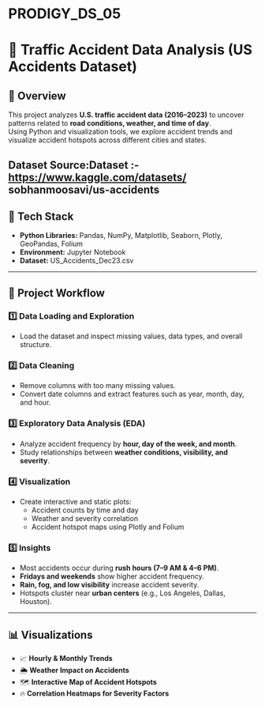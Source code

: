 # PRODIGY_DS_05
# 🚗 Traffic Accident Data Analysis (US Accidents Dataset)

## 📄 Overview
This project analyzes **U.S. traffic accident data (2016–2023)** to uncover patterns related to **road conditions, weather, and time of day**.  
Using Python and visualization tools, we explore accident trends and visualize accident hotspots across different cities and states.

Dataset Source:Dataset :- https://www.kaggle.com/datasets/
sobhanmoosavi/us-accidents
---

## 🧰 Tech Stack
- **Python Libraries:** Pandas, NumPy, Matplotlib, Seaborn, Plotly, GeoPandas, Folium  
- **Environment:** Jupyter Notebook  
- **Dataset:** US_Accidents_Dec23.csv  

---

## 🧾 Project Workflow

### 1️⃣ Data Loading and Exploration
- Load the dataset and inspect missing values, data types, and overall structure.

### 2️⃣ Data Cleaning
- Remove columns with too many missing values.
- Convert date columns and extract features such as year, month, day, and hour.

### 3️⃣ Exploratory Data Analysis (EDA)
- Analyze accident frequency by **hour, day of the week, and month**.
- Study relationships between **weather conditions, visibility, and severity**.

### 4️⃣ Visualization
- Create interactive and static plots:
  - Accident counts by time and day
  - Weather and severity correlation
  - Accident hotspot maps using Plotly and Folium

### 5️⃣ Insights
- Most accidents occur during **rush hours (7–9 AM & 4–6 PM)**.
- **Fridays and weekends** show higher accident frequency.
- **Rain, fog, and low visibility** increase accident severity.
- Hotspots cluster near **urban centers** (e.g., Los Angeles, Dallas, Houston).

---

## 📊 Visualizations
- 📈 **Hourly & Monthly Trends**
- 🌦 **Weather Impact on Accidents**
- 🗺 **Interactive Map of Accident Hotspots**
- 🔥 **Correlation Heatmaps for Severity Factors**


